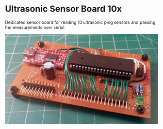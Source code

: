 # Ultrasonic Sensor Board 10x

Dedicated sensor board for reading 10 ultrasonic ping sensors and passing the measurements over serial

![Sensor board](board.jpg)